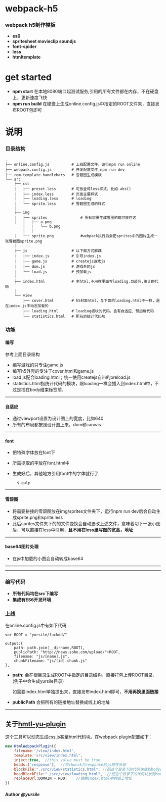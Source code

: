# webpack-h5
### webpack h5制作模板

* **es6**
* **spritesheet movieclip soundjs**
* **font-spider**
* **less**
* **htmltemplate**

# get started
* **npm start** 在本地8080端口起测试服务,引用的所有文件都在内存，不在硬盘上，更新速度飞快
* **npm run build** 在硬盘上生成online.config.js中指定的ROOT文件夹，直接发布ROOT包即可

# 说明


### 目录结构

```
.
├── online.config.js          # 上线配置文件，运行npm run online
├── webpack.config.js         # 开发配置文件,npm run dev
├── rem.template.handlebars   # 雪碧图生成模板
└── src
    ├── css
	|   ├── preset.less       # 可放全局less样式，比如.abs()
	|   ├── index.less        # 页面主要样式
	|   ├── loading.less      # loading
	|   └── sprite.less       # 雪碧图生成的样式
	|
	├── img
	|   ├── sprites               # 所有需要生成雪图的都可放在这
	|   |	├── a.png             
        |   |   └── b.png   
        |   |       
	|   └── sprite.png            #webpack执行后会把sprites中的图片生成一张雪碧图sprite.png
	|
	├── js                    # 以下面方式解藕
	|   |── index.js          # 引导index.js
	|   |── game.js           # createjs游戏js
	|   |── dom.js            # 游戏外的js
	|   └── load.js           # 预加载js
	|
	├── index.html            # 主html,不用在里面写loading,自适应,统计的代码
	|
	└── view
		├── cover.html        # h5封面html，与下面的loading.html不一样，是在index.js中动态加载的
		├── loading.html      # loading板块的代码，含有自适应、预加载代码
		└── statistics.html   # 所有的统计代码块

```

### 功能

#### 编写

参考上面目录结构
* 编写游戏的只专注game.js
* 编写h5外壳的专注于cover.html和game.js
* load.js配合loading.html；统一使用createjs自带的preload.js
* statistics.html指统计代码的模块，跟loading一样会插入到index.html中，不过是插在body结束标签前，

****
#### 自适应

* 通过viewport设置为设计图上的宽度，比如640
* 所有的布局都按照设计图上来，dom和canvas

****
#### font

* 把特殊字体放在font下
* 所需提取的字放在font.html中
* 生成好后，其他地方引用font中的字体就行了	
		
		$ gulp	

****		

#### 雪碧图


* 将需要拼接的雪碧图放在img/sprites文件夹下，运行npm run dev后会自动生成sprite.png和sprite.less
* 此后sprites文件夹下的的文件变换会自动更改上述文件，意味着切下一张小图后，可以直接在less中引用，**且不用在less里写图的宽高，地址**
****
#### base64图片处理
* 在js中加载的小图会自动转成base64

****

---------------------------------------

### 编写代码
* **所有代码均在src下编写**
* **集成有ES6开发环境**


### 上线
在online.config.js中有如下代码

	var ROOT = "yursile/fuckdd/"
	
	output:{
        path: path.join(__dirname,ROOT),
        publicPath: "http://news.sohu.com/upload/"+ROOT,
        filename: "js/[name].js",
        chunkFilename: "js/[id].chunk.js"
    },

* **path:**  会在根目录生成ROOT中指定的目录结构，直接打包上传ROOT目录，(例子中会生成yursile目录)

	如需要index.html单独提出来，直接发布index.html即可，**不用再换里面链接**
* **publicPath**  会把所有的链接地址替换成线上的地址

****
	
## 关于[hmtl-yu-plugin](https://github.com/yursile/html-yu-plugin)

这个工具可以动态生成css,js甚至html代码块。在webpack plugin配置如下：
```javascript
new HtmlWebpackPlugin({           
    filename:'/view/index.html',  
	template:'src/view/index.html', 
	inject:true,  //this value must be true
	heads:['response'],  //将chunck为response的js放在头部
    blockFile:"./src/view/statistics.html", //把这个目录下的代码块放到body结束标签之前，  通常放统计代码
    headBlockFile:"./src/view/loading.html",  //把这个目录下的代码块放到body开始标签之后，通常放loading
	replaceUrl:DOMAIN + ROOT    //替换index.html中的线上地址
})
```


#### Author *@yursile*